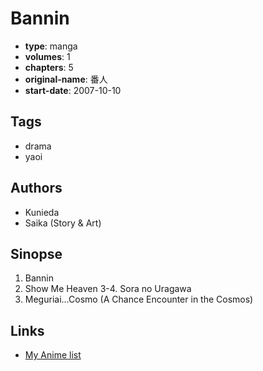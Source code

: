 # Bannin

-   **type**: manga
-   **volumes**: 1
-   **chapters**: 5
-   **original-name**: 番人
-   **start-date**: 2007-10-10

## Tags

-   drama
-   yaoi

## Authors

-   Kunieda
-   Saika (Story & Art)

## Sinopse

1. Bannin
2. Show Me Heaven
   3-4. Sora no Uragawa
3. Meguriai...Cosmo (A Chance Encounter in the Cosmos)

## Links

-   [My Anime list](https://myanimelist.net/manga/5507/Bannin)
